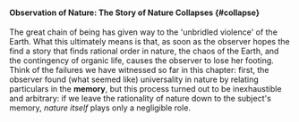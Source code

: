 #### Observation of Nature: The Story of Nature Collapses {#collapse}

The great chain of being has given way to the 'unbridled violence' of the Earth.
What this ultimately means is that, as soon as the observer hopes the find a
story that finds rational order in nature, the chaos of the Earth, and the
contingency of organic life, causes the observer to lose her footing. Think of
the failures we have witnessed so far in this chapter: first, the observer found
(what seemed like) universality in nature by relating particulars in the
**memory**, but this process turned out to be inexhaustible and arbitrary: if we
leave the rationality of nature down to the subject's memory, *nature itself*
plays only a negligible role.
